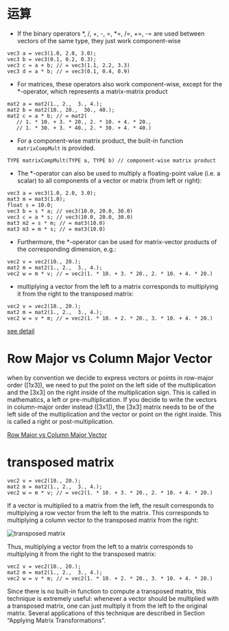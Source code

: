# 运算
* If the binary operators *, /, +, -, =, *=, /=, +=, -= are used between vectors of the same type, they just work component-wise
```
vec3 a = vec3(1.0, 2.0, 3.0);
vec3 b = vec3(0.1, 0.2, 0.3);
vec3 c = a + b; // = vec3(1.1, 2.2, 3.3)
vec3 d = a * b; // = vec3(0.1, 0.4, 0.9)
```
* For matrices, these operators also work component-wise, except for the *-operator, which represents a matrix-matrix product
```
mat2 a = mat2(1., 2.,  3., 4.);
mat2 b = mat2(10., 20.,  30., 40.);
mat2 c = a * b; // = mat2(
   // 1. * 10. + 3. * 20., 2. * 10. + 4. * 20., 
   // 1. * 30. + 3. * 40., 2. * 30. + 4. * 40.)
```
* For a component-wise matrix product, the built-in function `matrixCompMult` is provided.
```
TYPE matrixCompMult(TYPE a, TYPE b) // component-wise matrix product
```
* The *-operator can also be used to multiply a floating-point value (i.e. a scalar) to all components of a vector or matrix (from left or right):
```
vec3 a = vec3(1.0, 2.0, 3.0);
mat3 m = mat3(1.0);
float s = 10.0;
vec3 b = s * a; // vec3(10.0, 20.0, 30.0)
vec3 c = a * s; // vec3(10.0, 20.0, 30.0)
mat3 m2 = s * m; // = mat3(10.0)
mat3 m3 = m * s; // = mat3(10.0)
```
* Furthermore, the *-operator can be used for matrix-vector products of the corresponding dimension, e.g.:
```
vec2 v = vec2(10., 20.);
mat2 m = mat2(1., 2.,  3., 4.);
vec2 w = m * v; // = vec2(1. * 10. + 3. * 20., 2. * 10. + 4. * 20.)
```
* multiplying a vector from the left to a matrix corresponds to multiplying it from the right to the transposed matrix:
```
vec2 v = vec2(10., 20.);
mat2 m = mat2(1., 2.,  3., 4.);
vec2 w = v * m; // = vec2(1. * 10. + 2. * 20., 3. * 10. + 4. * 20.)
```
[see detail](https://en.wikibooks.org/wiki/GLSL_Programming/Vector_and_Matrix_Operations)

# Row Major vs Column Major Vector
when by convention we decide to express vectors or points in row-major order ([1x3]), we need to put the point on the left side of the multiplication and the [3x3] on the right inside of the multiplication sign. This is called in mathematics, a left or pre-multiplication. If you decide to write the vectors in column-major order instead ([3x1]), the [3x3] matrix needs to be of the left side of the multiplication and the vector or point on the right inside. This is called a right or post-multiplication.

[Row Major vs Column Major Vector](http://www.scratchapixel.com/lessons/mathematics-physics-for-computer-graphics/geometry/row-major-vs-column-major-vector)

# transposed matrix

```
vec2 v = vec2(10., 20.);
mat2 m = mat2(1., 2.,  3., 4.);
vec2 w = m * v; // = vec2(1. * 10. + 3. * 20., 2. * 10. + 4. * 20.)
```
If a vector is multiplied to a matrix from the left, the result corresponds to multiplying a row vector from the left to the matrix. This corresponds to multiplying a column vector to the transposed matrix from the right:

![transposed matrix](https://upload.wikimedia.org/math/5/8/5/585f38d8654b13b63e7c3cc8a92fbbe9.png)

Thus, multiplying a vector from the left to a matrix corresponds to multiplying it from the right to the transposed matrix:
```
vec2 v = vec2(10., 20.);
mat2 m = mat2(1., 2.,  3., 4.);
vec2 w = v * m; // = vec2(1. * 10. + 2. * 20., 3. * 10. + 4. * 20.)
```
Since there is no built-in function to compute a transposed matrix, this technique is extremely useful: whenever a vector should be multiplied with a transposed matrix, one can just multiply it from the left to the original matrix. Several applications of this technique are described in Section “Applying Matrix Transformations”.
